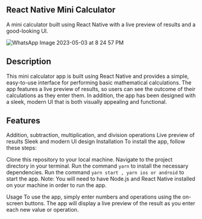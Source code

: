 ## React Native Mini Calculator

A mini calculator built using React Native with a live preview of results and a good-looking UI.


![WhatsApp Image 2023-05-03 at 8 24 57 PM](https://user-images.githubusercontent.com/88948601/235955194-dad1481f-f0d6-4ac3-8d6a-6e2022581cf9.jpeg)



## Description

This mini calculator app is built using React Native and provides a simple, easy-to-use interface for performing basic mathematical calculations. The app features a live preview of results, so users can see the outcome of their calculations as they enter them. In addition, the app has been designed with a sleek, modern UI that is both visually appealing and functional.

## Features

Addition, subtraction, multiplication, and division operations
Live preview of results
Sleek and modern UI design
Installation
To install the app, follow these steps:

Clone this repository to your local machine.
Navigate to the project directory in your terminal.
Run the command ```yarn``` to install the necessary dependencies.
Run the command ```yarn start , yarn ios or android``` to start the app.
Note: You will need to have Node.js and React Native installed on your machine in order to run the app.

Usage
To use the app, simply enter numbers and operations using the on-screen buttons. The app will display a live preview of the result as you enter each new value or operation.

